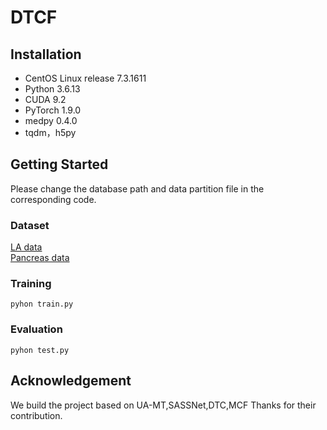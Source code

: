 # DTCF

## Installation
* CentOS Linux release 7.3.1611
* Python 3.6.13
* CUDA 9.2
* PyTorch 1.9.0
* medpy 0.4.0
* tqdm，h5py

## Getting Started
Please change the database path and data partition file in the corresponding code.
### Dataset
[LA data](https://drive.google.com/drive/folders/1_LObmdkxeERWZrAzXDOhOJ0ikNEm0l_l?usp=sharing)  
[Pancreas data](https://drive.google.com/drive/folders/1kQX8z34kF62ZF_1-DqFpIosB4zDThvPz?usp=sharing)
### Training
`pyhon train.py`
### Evaluation
`pyhon test.py`

## Acknowledgement
We build the project based on UA-MT,SASSNet,DTC,MCF
Thanks for their contribution.
